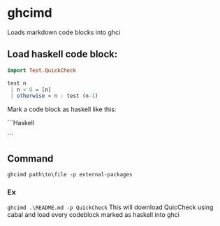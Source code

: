 # ghcimd
Loads markdown code blocks into ghci

## Load haskell code block:
```Haskell
import Test.QuickCheck

test n
 | n < 0 = [n]
 | otherwise = n : test (n-1)
```
Mark a code block as haskell like this:

\`\`\`Haskell


\`\`\`

## Command
`ghcimd path\to\file -p external-packages`
### Ex
`ghcimd .\README.md -p QuickCheck`
This will download QuicCheck using cabal and load every codeblock marked as haskell into ghci



